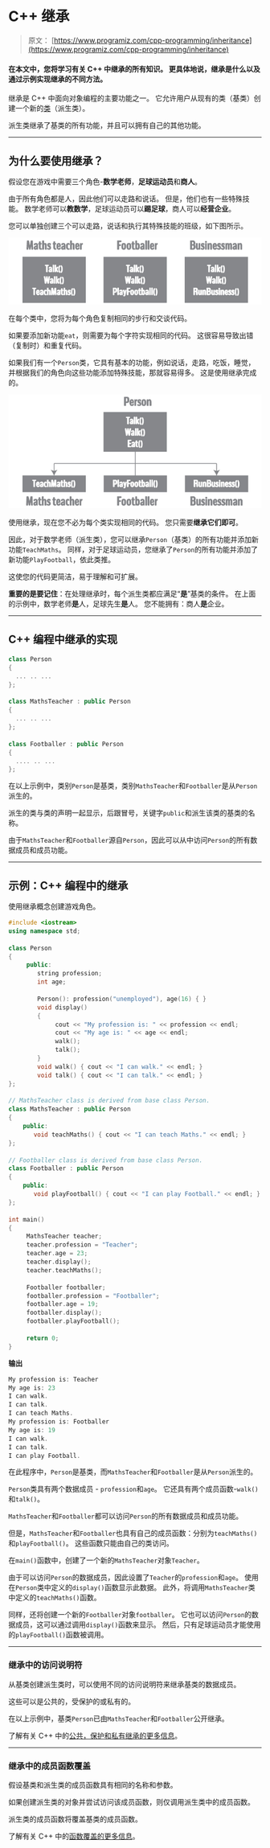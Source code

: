 # C++ 继承

> 原文： [https://www.programiz.com/cpp-programming/inheritance](https://www.programiz.com/cpp-programming/inheritance)

#### 在本文中，您将学习有关 C++ 中继承的所有知识。 更具体地说，继承是什么以及通过示例实现继承的不同方法。

继承是 C++ 中面向对象编程的主要功能之一。 它允许用户从现有的类（基类）创建一个新的[类](/cpp-programming/object-class "C++ class")（派生类）。

派生类继承了基类的所有功能，并且可以拥有自己的其他功能。

* * *

## 为什么要使用继承？

假设您在游戏中需要三个角色-**数学老师**，**足球运动员**和**商人**。

由于所有角色都是人，因此他们可以走路和说话。 但是，他们也有一些特殊技能。 数学老师可以**教数学**，足球运动员可以**踢足球**，商人可以**经营企业**。

您可以单独创建三个可以走路，说话和执行其特殊技能的班级，如下图所示。

![Solving a problem without inheritance in C++](img/f8a8ee6ec7e2d237bc937d6925ca1938.png "Without inheritance")

在每个类中，您将为每个角色复制相同的步行和交谈代码。

如果要添加新功能`eat`，则需要为每个字符实现相同的代码。 这很容易导致出错（复制时）和重复代码。

如果我们有一个`Person`类，它具有基本的功能，例如说话，走路，吃饭，睡觉，并根据我们的角色向这些功能添加特殊技能，那就容易得多。 这是使用继承完成的。

![Solving a problem with inheritance in C++](img/011ebcb014c7bf6647136e65638726ae.png "With inheritance")

使用继承，现在您不必为每个类实现相同的代码。 您只需要**继承它们即可**。

因此，对于数学老师（派生类），您可以继承`Person`（基类）的所有功能并添加新功能`TeachMaths`。 同样，对于足球运动员，您继承了`Person`的所有功能并添加了新功能`PlayFootball`，依此类推。

这使您的代码更简洁，易于理解和可扩展。

**重要的是要记住**：在处理继承时，每个派生类都应满足“**是**”基类的条件。 在上面的示例中，数学老师**是**人，足球先生**是**人。 您不能拥有：商人**是**企业。

* * *

## C++ 编程中继承的实现

```cpp
class Person 
{
  ... .. ...
};

class MathsTeacher : public Person 
{
  ... .. ...
};

class Footballer : public Person
{
  .... .. ...
};

```

在以上示例中，类别`Person`是基类，类别`MathsTeacher`和`Footballer`是从`Person`派生的。

派生的类与类的声明一起显示，后跟冒号，关键字`public`和派生该类的基类的名称。

由于`MathsTeacher`和`Footballer`源自`Person`，因此可以从中访问`Person`的所有数据成员和成员功能。

* * *

## 示例：C++ 编程中的继承

使用继承概念创建游戏角色。

```cpp
#include <iostream>
using namespace std;

class Person
{
     public:
        string profession;
        int age;

        Person(): profession("unemployed"), age(16) { }
        void display()
        {
             cout << "My profession is: " << profession << endl;
             cout << "My age is: " << age << endl;
             walk();
             talk();
        }
        void walk() { cout << "I can walk." << endl; }
        void talk() { cout << "I can talk." << endl; }
};

// MathsTeacher class is derived from base class Person.
class MathsTeacher : public Person
{
    public:
       void teachMaths() { cout << "I can teach Maths." << endl; }
};

// Footballer class is derived from base class Person.
class Footballer : public Person
{
    public:
       void playFootball() { cout << "I can play Football." << endl; }
};

int main()
{
     MathsTeacher teacher;
     teacher.profession = "Teacher";
     teacher.age = 23;
     teacher.display();
     teacher.teachMaths();

     Footballer footballer;
     footballer.profession = "Footballer";
     footballer.age = 19;
     footballer.display();
     footballer.playFootball();

     return 0;
}
```

**输出**

```cpp
My profession is: Teacher
My age is: 23
I can walk.
I can talk.
I can teach Maths.
My profession is: Footballer
My age is: 19
I can walk.
I can talk.
I can play Football.
```

在此程序中，`Person`是基类，而`MathsTeacher`和`Footballer`是从`Person`派生的。

`Person`类具有两个数据成员 - `profession`和`age`。 它还具有两个成员函数-`walk()`和`talk()`。

`MathsTeacher`和`Footballer`都可以访问`Person`的所有数据成员和成员功能。

但是，`MathsTeacher`和`Footballer`也具有自己的成员函数：分别为`teachMaths()`和`playFootball()`。 这些函数只能由自己的类访问。

在`main()`函数中，创建了一个新的`MathsTeacher`对象`Teacher`。

由于可以访问`Person`的数据成员，因此设置了`Teacher`的`profession`和`age`。 使用在`Person`类中定义的`display()`函数显示此数据。 此外，将调用`MathsTeacher`类中定义的`teachMaths()`函数。

同样，还将创建一个新的`Footballer`对象`footballer`。 它也可以访问`Person`的数据成员，这可以通过调用`display()`函数来显示。 然后，只有足球运动员才能使用的`playFootball()`函数被调用。

* * *

### 继承中的访问说明符

从基类创建派生类时，可以使用不同的访问说明符来继承基类的数据成员。

这些可以是公共的，受保护的或私有的。

在以上示例中，基类`Person`已由`MathsTeacher`和`Footballer`公开继承。

了解有关 C++ 中的[公共，保护和私有继承的更多信息](/cpp-programming/public-protected-private-inheritance "Public, Protected and Private inheritance in C++")。

* * *

### 继承中的成员函数覆盖

假设基类和派生类的成员函数具有相同的名称和参数。

如果创建派生类的对象并尝试访问该成员函数，则仅调用派生类中的成员函数。

派生类的成员函数将覆盖基类的成员函数。

了解有关 C++ 中的[函数覆盖的更多信息](/cpp-programming/function-overriding "C++ function overriding")。